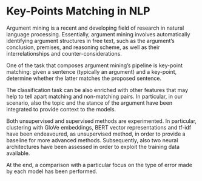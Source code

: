 # Key-Points Matching in NLP

Argument mining is a recent and developing field of research in natural language processing. Essentially, argument mining involves automatically identifying argument structures in free text, such as the argument’s conclusion, premises, and reasoning scheme, as well as their interrelationships and counter-considerations.

One of the task that composes argument mining’s pipeline is key-point matching: given a sentence (typically an argument) and a key-point, determine whether the latter matches the proposed sentence.

The classification task can be also enriched with other features that may help to tell apart matching and non-matching pairs. In particular, in our scenario, also the topic and the stance of the argument have been integrated to provide context to the models.

Both unsupervised and supervised methods are experimented. In particular, clustering with GloVe embeddings, BERT vector representations and tf-idf have been endeavoured, as unsupervised method, in order to provide a baseline for more advanced methods. Subsequently, also two neural architectures have been assessed in order to exploit the training data available.

At the end, a comparison with a particular focus on the type of error made by each model has been performed.
